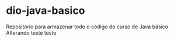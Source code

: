 # dio-java-basico
Repositório para armazenar todo o código do curso de Java básico
Alterando teste teste
